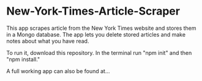 # New-York-Times-Article-Scraper
This app scrapes article from the New York Times website and stores them in a Mongo database. The app lets you delete stored articles and make notes about what you have read.

To run it, download this repository. In the terminal run "npm init" and then "npm install."

A full working app can also be found at...
